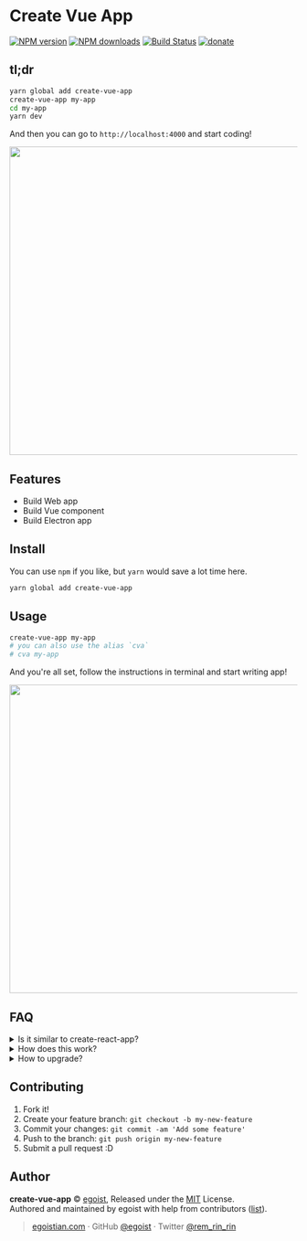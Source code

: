 # Create Vue App

[![NPM version](https://img.shields.io/npm/v/create-vue-app.svg?style=flat)](https://npmjs.com/package/create-vue-app) [![NPM downloads](https://img.shields.io/npm/dm/create-vue-app.svg?style=flat)](https://npmjs.com/package/create-vue-app) [![Build Status](https://img.shields.io/circleci/project/egoist/create-vue-app/master.svg?style=flat)](https://circleci.com/gh/egoist/create-vue-app) [![donate](https://img.shields.io/badge/$-donate-ff69b4.svg?maxAge=2592000&style=flat)](https://github.com/egoist/donate)

## tl;dr

```bash
yarn global add create-vue-app
create-vue-app my-app
cd my-app
yarn dev
```

And then you can go to `http://localhost:4000` and start coding!

<img src="https://cloud.githubusercontent.com/assets/8784712/23340906/761acafa-fc79-11e6-9586-c9dbb2b959c0.png" width="540" />

## Features

- Build Web app
- Build Vue component
- Build Electron app

## Install

You can use `npm` if you like, but `yarn` would save a lot time here.

```bash
yarn global add create-vue-app
```

## Usage

```bash
create-vue-app my-app
# you can also use the alias `cva`
# cva my-app
```

And you're all set, follow the instructions in terminal and start writing app!

<img src="https://cloud.githubusercontent.com/assets/8784712/23341568/f9c9904c-fc84-11e6-9d70-0de443bb4140.png" width="540" />

## FAQ

<details><summary>Is it similar to create-react-app?</summary>

Absolutely yes, you can already tell from the name ;)

Both `create-vue-app` and `create-react-app` are aiming for developing app with no-config.
</details>

<details><summary>How does this work?</summary>

You may know that `create-react-app` is using [react-scripts](https://github.com/facebookincubator/create-react-app/tree/master/packages/react-scripts) under the hood, while we are using [vbuild](https://github.com/egoist/vbuild).

The difference is that, it's hard to gracefully use `react-scripts` in other React projects, while `vbuild` can work indepently. You can use `vbuild` in a similar way to how you use `react-scripts`, a.k.a. no-config. It automatically uses data from your package.json and enviroment variables, etc. But you can also use a config file to put all configs in one place, eg: `vbuild.config.js` or `vbuild` field in `package.json`.

This project starts as a built-in command called `vbuild init` in vbuild itself. But we think it's not a must for `vbuild` and can be handled elsewhere. So it turned into `create-vue-app`.
</details>

<details><summary>How to upgrade?</summary>

Simply upgrade `vbuild` in your project, eg: `yarn upgrade vbuild`
</details>

## Contributing

1. Fork it!
2. Create your feature branch: `git checkout -b my-new-feature`
3. Commit your changes: `git commit -am 'Add some feature'`
4. Push to the branch: `git push origin my-new-feature`
5. Submit a pull request :D


## Author

**create-vue-app** © [egoist](https://github.com/egoist), Released under the [MIT](./LICENSE) License.<br>
Authored and maintained by egoist with help from contributors ([list](https://github.com/egoist/create-vue-app/contributors)).

> [egoistian.com](https://egoistian.com) · GitHub [@egoist](https://github.com/egoist) · Twitter [@rem_rin_rin](https://twitter.com/rem_rin_rin)
